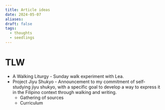 ```yaml
---
title: Article ideas
date: 2024-05-07
aliases: 
draft: false
tags:
  - thoughts
  - seedlings
---
```


# TLW

- A Walking Liturgy - Sunday walk experiment with Lea.
- Project Jiyu Shukyo - Announcement to my commitment of self-studying jiyu shukyo, with a specific goal to develop a way to express it in the Filipino context through walking and writing.
	- Gathering of sources
	- Curriculum